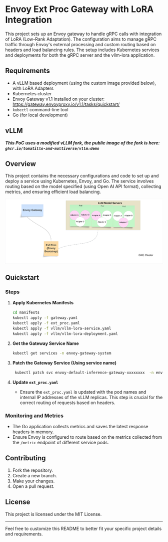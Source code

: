 # Envoy Ext Proc Gateway with LoRA Integration

This project sets up an Envoy gateway to handle gRPC calls with integration of LoRA (Low-Rank Adaptation). The configuration aims to manage gRPC traffic through Envoy's external processing and custom routing based on headers and load balancing rules. The setup includes Kubernetes services and deployments for both the gRPC server and the vllm-lora application.

## Requirements
- A vLLM based deployment (using the custom image provided below), with LoRA Adapters
- Kubernetes cluster
- Envoy Gateway v1.1 installed on your cluster: https://gateway.envoyproxy.io/v1.1/tasks/quickstart/
- `kubectl` command-line tool
- Go (for local development)

## vLLM
***This PoC uses a modified vLLM fork, the public image of the fork is here: `ghcr.io/tomatillo-and-multiverse/vllm:demo`***


## Overview

This project contains the necessary configurations and code to set up and deploy a service using Kubernetes, Envoy, and Go. The service involves routing based on the model specified (using Open AI API format), collecting metrics, and ensuring efficient load balancing.

![alt text](https://github.com/tomatillo-and-multiverse/lora-inference-gateway/blob/final-poc/envoy-gateway-bootstrap.png)


## Quickstart

### Steps

1. **Apply Kubernetes Manifests**
   ```bash
   cd manifests
   kubectl apply -f gateway.yaml
   kubectl apply -f ext_proc.yaml
   kubectl apply -f vllm/vllm-lora-service.yaml
   kubectl apply -f vllm/vllm-lora-deployment.yaml
   ```
2. **Get the Gateway Service Name**
   ```bash
   kubectl get services -n envoy-gateway-system
   ```


3. **Patch the Gateway Service (Using service name)**
   ```bash
    kubectl patch svc envoy-default-inference-gateway-xxxxxxxx  -n envoy-gateway-system -p '{"spec": {"ports": [{"name": "http-8081", "port": 8081, "targetPort": 8081, "protocol": "TCP"}]}}'
   ```

4. **Update `ext_proc.yaml`**
   - Ensure the `ext_proc.yaml` is updated with the pod names and internal IP addresses of the vLLM replicas. This step is crucial for the correct routing of requests based on headers.

### Monitoring and Metrics

- The Go application collects metrics and saves the latest response headers in memory.
- Ensure Envoy is configured to route based on the metrics collected from the `/metric` endpoint of different service pods.

## Contributing

1. Fork the repository.
2. Create a new branch.
3. Make your changes.
4. Open a pull request.

## License

This project is licensed under the MIT License.

---

Feel free to customize this README to better fit your specific project details and requirements.
